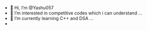- 👋 Hi, I’m @Yashu057
- 👀 I’m interested in competitive codes which i can understand ...
- 🌱 I’m currently learning C++ and DSA ...
- 

<!---
Yashu057/Yashu057 is a ✨ special ✨ repository because its `README.md` (this file) appears on your GitHub profile.
You can click the Preview link to take a look at your changes.
--->
